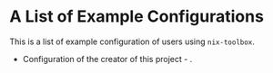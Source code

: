 # A List of Example Configurations

This is a list of example configuration of users using `nix-toolbox`.

* Configuration of the creator of this project - [](https://github.com/thrix/nix-config).
